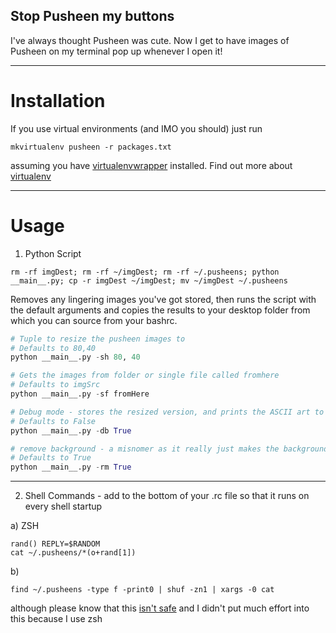 ## Stop Pusheen my buttons ##

I've always thought Pusheen was cute. Now I get to have images of Pusheen on my terminal pop up whenever I open it!

-------------------------------------------------------------------------------

# Installation
If you use virtual environments (and IMO you should) just run

`mkvirtualenv pusheen -r packages.txt`

assuming you have [virtualenvwrapper](http://virtualenvwrapper.readthedocs.io/en/latest/command_ref.html) installed. Find out more about [virtualenv](https://virtualenv.pypa.io/en/stable/)


-------------------------------------------------------------------------------
# Usage

1) Python Script

```
rm -rf imgDest; rm -rf ~/imgDest; rm -rf ~/.pusheens; python __main__.py; cp -r imgDest ~/imgDest; mv ~/imgDest ~/.pusheens
```

Removes any lingering images you've got stored, then runs the script with the default arguments and copies the results to your desktop folder from which you can source from your bashrc.

```python
# Tuple to resize the pusheen images to
# Defaults to 80,40
python __main__.py -sh 80, 40

# Gets the images from folder or single file called fromhere
# Defaults to imgSrc
python __main__.py -sf fromHere

# Debug mode - stores the resized version, and prints the ASCII art to your terminal
# Defaults to False
python __main__.py -db True

# remove background - a misnomer as it really just makes the background 'sane' so that it outputs nicely on terminal
# Defaults to True
python __main__.py -rm True

```

---

2) Shell Commands - add to the bottom of your .rc file so that it runs on every shell startup

a) ZSH

```
rand() REPLY=$RANDOM
cat ~/.pusheens/*(o+rand[1])
```
b)
```
find ~/.pusheens -type f -print0 | shuf -zn1 | xargs -0 cat
```

although please know that this [isn't safe](https://askubuntu.com/questions/849665/cat-a-random-file-in-terminal) and I didn't put much effort into this because I use zsh
